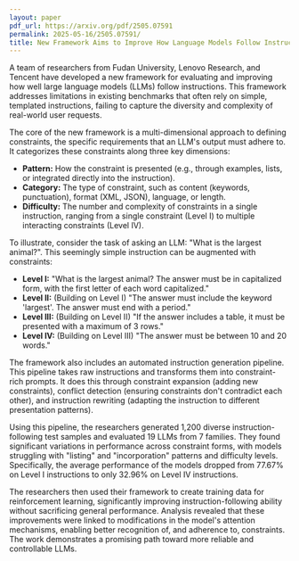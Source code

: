 ```yaml
---
layout: paper
pdf_url: https://arxiv.org/pdf/2505.07591
permalink: 2025-05-16/2505.07591/
title: New Framework Aims to Improve How Language Models Follow Instructions
---
```



A team of researchers from Fudan University, Lenovo Research, and Tencent have developed a new framework for evaluating and improving how well large language models (LLMs) follow instructions. This framework addresses limitations in existing benchmarks that often rely on simple, templated instructions, failing to capture the diversity and complexity of real-world user requests.

The core of the new framework is a multi-dimensional approach to defining constraints, the specific requirements that an LLM's output must adhere to. It categorizes these constraints along three key dimensions:

*   **Pattern:** How the constraint is presented (e.g., through examples, lists, or integrated directly into the instruction).
*   **Category:** The type of constraint, such as content (keywords, punctuation), format (XML, JSON), language, or length.
*   **Difficulty:** The number and complexity of constraints in a single instruction, ranging from a single constraint (Level I) to multiple interacting constraints (Level IV).

To illustrate, consider the task of asking an LLM: "What is the largest animal?". This seemingly simple instruction can be augmented with constraints:

*   **Level I:** "What is the largest animal? The answer must be in capitalized form, with the first letter of each word capitalized."
*   **Level II:** (Building on Level I) "The answer must include the keyword 'largest'. The answer must end with a period."
*   **Level III:** (Building on Level II) "If the answer includes a table, it must be presented with a maximum of 3 rows."
*   **Level IV:** (Building on Level III) "The answer must be between 10 and 20 words."

The framework also includes an automated instruction generation pipeline. This pipeline takes raw instructions and transforms them into constraint-rich prompts. It does this through constraint expansion (adding new constraints), conflict detection (ensuring constraints don't contradict each other), and instruction rewriting (adapting the instruction to different presentation patterns).

Using this pipeline, the researchers generated 1,200 diverse instruction-following test samples and evaluated 19 LLMs from 7 families. They found significant variations in performance across constraint forms, with models struggling with "listing" and "incorporation" patterns and difficulty levels. Specifically, the average performance of the models dropped from 77.67% on Level I instructions to only 32.96% on Level IV instructions.

The researchers then used their framework to create training data for reinforcement learning, significantly improving instruction-following ability without sacrificing general performance. Analysis revealed that these improvements were linked to modifications in the model's attention mechanisms, enabling better recognition of, and adherence to, constraints. The work demonstrates a promising path toward more reliable and controllable LLMs.